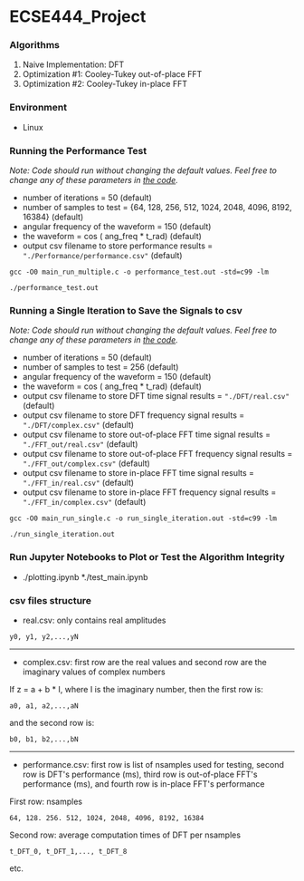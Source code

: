 # ECSE444_Project

### Algorithms
1. Naive Implementation: DFT
2. Optimization #1: Cooley-Tukey out-of-place FFT
3. Optimization #2: Cooley-Tukey in-place FFT

### Environment
* Linux

### Running the Performance Test
_Note: Code should run without changing the default values. Feel free to change any of these parameters in [the code](./main_run_multiple.c)._
* number of iterations = 50 (default)
* number of samples to test = {64, 128, 256, 512, 1024, 2048, 4096, 8192, 16384} (default)
* angular frequency of the waveform = 150 (default)
* the waveform = cos ( ang_freq * t_rad) (default)
* output csv filename to store performance results = `"./Performance/performance.csv"` (default)

```
gcc -O0 main_run_multiple.c -o performance_test.out -std=c99 -lm

./performance_test.out
```

### Running a Single Iteration to Save the Signals to csv

_Note: Code should run without changing the default values. Feel free to change any of these parameters in [the code](./main_run_single.c)._
* number of iterations = 50 (default)
* number of samples to test = 256 (default)
* angular frequency of the waveform = 150 (default)
* the waveform = cos ( ang_freq * t_rad) (default)
* output csv filename to store DFT time signal results = `"./DFT/real.csv"` (default)
* output csv filename to store DFT frequency signal results = `"./DFT/complex.csv"` (default)
* output csv filename to store out-of-place FFT time signal results = `"./FFT_out/real.csv"` (default)
* output csv filename to store out-of-place FFT  frequency signal results = `"./FFT_out/complex.csv"` (default)
* output csv filename to store in-place FFT time signal results = `"./FFT_in/real.csv"` (default)
* output csv filename to store in-place FFT frequency signal results = `"./FFT_in/complex.csv"` (default)

```
gcc -O0 main_run_single.c -o run_single_iteration.out -std=c99 -lm

./run_single_iteration.out
```

### Run Jupyter Notebooks to Plot or Test the Algorithm Integrity
* ./plotting.ipynb
*./test_main.ipynb

### csv files structure

* real.csv: only contains real amplitudes
```
y0, y1, y2,...,yN
```
---
* complex.csv: first row are the real values and second row are the imaginary values of complex numbers

If z = a + b * I, where I is the imaginary number, then the first row is: 
```
a0, a1, a2,...,aN
```
and the second row is:
```
b0, b1, b2,...,bN
```
---
* performance.csv: first row is list of nsamples used for testing, second row is DFT's performance (ms), third row is out-of-place FFT's performance (ms), and fourth row is in-place FFT's performance

First row: nsamples
```
64, 128. 256. 512, 1024, 2048, 4096, 8192, 16384
```
Second row: average computation times of DFT per nsamples
```
t_DFT_0, t_DFT_1,..., t_DFT_8
```
etc.
